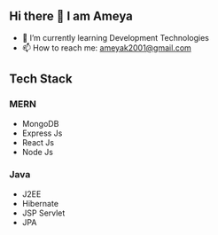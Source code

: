 ## Hi there 👋 I am Ameya

- 🌱 I’m currently learning Development Technologies
- 📫 How to reach me: ameyak2001@gmail.com
  
## Tech Stack

### MERN
- MongoDB
- Express Js
- React Js
- Node Js

### Java
- J2EE
- Hibernate
- JSP Servlet
- JPA  
